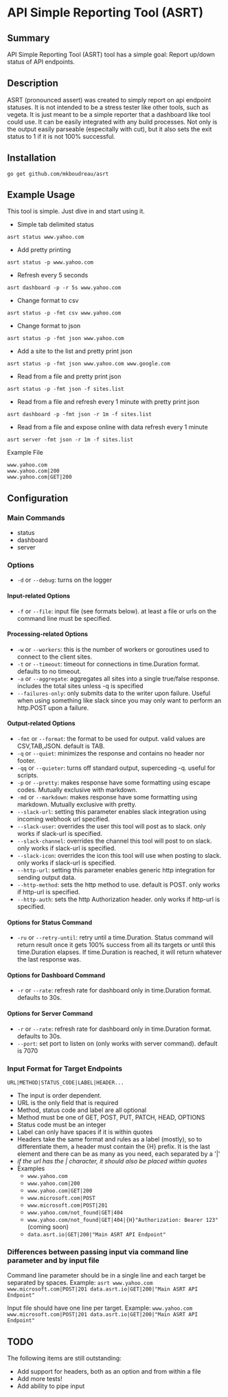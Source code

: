 # API Simple Reporting Tool (ASRT)

## Summary
API Simple Reporting Tool (ASRT) tool has a simple goal: Report up/down status of API endpoints.

## Description
ASRT (pronounced assert) was created to simply report on api endpoint statuses. It is not intended to be a stress tester like other tools, such as vegeta. It is just meant to be a simple reporter that a dashboard like tool could use. It can be easily integrated with any build processes. Not only is the output easily parseable (especitally with cut), but it also sets the exit status to 1 if it is not 100% successful.

## Installation

`go get github.com/mkboudreau/asrt`

## Example Usage
This tool is simple. Just dive in and start using it.

- Simple tab delimited status

`asrt status www.yahoo.com`

- Add pretty printing

`asrt status -p www.yahoo.com`

- Refresh every 5 seconds

`asrt dashboard -p -r 5s www.yahoo.com`

- Change format to csv

`asrt status -p -fmt csv www.yahoo.com`

- Change format to json

`asrt status -p -fmt json www.yahoo.com`

- Add a site to the list and pretty print json

`asrt status -p -fmt json www.yahoo.com www.google.com`

- Read from a file and pretty print json

`asrt status -p -fmt json -f sites.list`

- Read from a file and refresh every 1 minute with pretty print json

`asrt dashboard -p -fmt json -r 1m -f sites.list`

- Read from a file and expose online with data refresh every 1 minute

`asrt server -fmt json -r 1m -f sites.list`

Example File
```
www.yahoo.com
www.yahoo.com|200
www.yahoo.com|GET|200
```

## Configuration

### Main Commands
- status
- dashboard
- server

### Options
- `-d` or `--debug`: turns on the logger

#### Input-related Options
- `-f` or `--file`: input file (see formats below). at least a file or urls on the command line must be specified.

#### Processing-related Options
- `-w` or `--workers`: this is the number of workers or goroutines used to connect to the client sites.
- `-t` or `--timeout`: timeout for connections in time.Duration format. defaults to no timeout.
- `-a` or `--aggregate`: aggregates all sites into a single true/false response. includes the total sites unless -q is specified
- `--failures-only`: only submits data to the writer upon failure. Useful when using something like slack since you may only want to perform an http.POST upon a failure.

#### Output-related Options
- `-fmt` or `--format`: the format to be used for output. valid values are CSV,TAB,JSON. default is TAB.
- `-q` or `--quiet`: minimizes the response and contains no header nor footer.
- `-qq` or `--quieter`: turns off standard output, superceding -q. useful for scripts.
- `-p` or `--pretty`: makes response have some formatting using escape codes. Mutually exclusive with markdown.
- `-md` or `--markdown`: makes response have some formatting using markdown. Mutually exclusive with pretty.
- `--slack-url`: setting this parameter enables slack integration using incoming webhook url specified.
- `--slack-user`: overrides the user this tool will post as to slack. only works if slack-url is specified.
- `--slack-channel`: overrides the channel this tool will post to on slack. only works if slack-url is specified.
- `--slack-icon`: overrides the icon this tool will use when posting to slack. only works if slack-url is specified.
- `--http-url`: setting this parameter enables generic http integration for sending output data.
- `--http-method`: sets the http method to use. default is POST. only works if http-url is specified.
- `--http-auth`: sets the http Authorization header. only works if http-url is specified.

#### Options for Status Command
- `-ru` or `--retry-until`: retry until a time.Duration. Status command will return result once it gets 100% success from all its targets or until this time.Duration elapses. If time.Duration is reached, it will return whatever the last response was. 

#### Options for Dashboard Command
- `-r` or `--rate`: refresh rate for dashboard only in time.Duration format. defaults to 30s.

#### Options for Server Command
- `-r` or `--rate`: refresh rate for dashboard only in time.Duration format. defaults to 30s.
- `--port`: set port to listen on (only works with server command). default is 7070

### Input Format for Target Endpoints

`URL|METHOD|STATUS_CODE|LABEL|HEADER...`

- The input is order dependent.
- URL is the only field that is required
- Method, status code and label are all optional
- Method must be one of GET, POST, PUT, PATCH, HEAD, OPTIONS
- Status code must be an integer
- Label can only have spaces if it is within quotes
- Headers take the same format and rules as a label (mostly), so to differentiate them, a header must contain the {H} prefix. It is the last element and there can be as many as you need, each separated by a '|'
- *if the url has the | character, it should also be placed within quotes*
- Examples
    + `www.yahoo.com`
    + `www.yahoo.com|200`
    + `www.yahoo.com|GET|200`
    + `www.microsoft.com|POST`
    + `www.microsoft.com|POST|201`
    + `www.yahoo.com/not_found|GET|404`
    + `www.yahoo.com/not_found|GET|404|{H}"Authorization: Bearer 123"` (coming soon)
    + `data.asrt.io|GET|200|"Main ASRT API Endpoint"`

### Differences between passing input via command line parameter and by input file

Command line parameter should be in a single line and each target be separated by spaces.
Example: `asrt www.yahoo.com www.microsoft.com|POST|201 data.asrt.io|GET|200|"Main ASRT API Endpoint"`

Input file should have one line per target.
Example:
`
www.yahoo.com
www.microsoft.com|POST|201
data.asrt.io|GET|200|"Main ASRT API Endpoint"
`

## TODO

The following items are still outstanding:
- Add support for headers, both as an option and from within a file
- Add more tests!
- Add ability to pipe input
